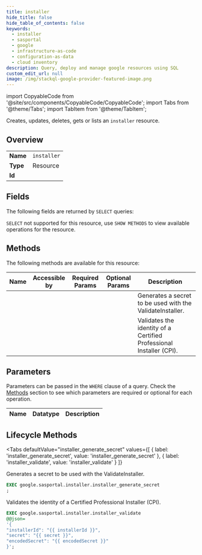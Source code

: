 ```yaml
--- 
title: installer
hide_title: false
hide_table_of_contents: false
keywords:
  - installer
  - sasportal
  - google
  - infrastructure-as-code
  - configuration-as-data
  - cloud inventory
description: Query, deploy and manage google resources using SQL
custom_edit_url: null
image: /img/stackql-google-provider-featured-image.png
---
```


import CopyableCode from '@site/src/components/CopyableCode/CopyableCode';
import Tabs from '@theme/Tabs';
import TabItem from '@theme/TabItem';

Creates, updates, deletes, gets or lists an <code>installer</code> resource.

## Overview
<table><tbody>
<tr><td><b>Name</b></td><td><code>installer</code></td></tr>
<tr><td><b>Type</b></td><td>Resource</td></tr>
<tr><td><b>Id</b></td><td><CopyableCode code="google.sasportal.installer" /></td></tr>
</tbody></table>

## Fields

The following fields are returned by `SELECT` queries:

`SELECT` not supported for this resource, use `SHOW METHODS` to view available operations for the resource.


## Methods

The following methods are available for this resource:

<table>
<thead>
    <tr>
    <th>Name</th>
    <th>Accessible by</th>
    <th>Required Params</th>
    <th>Optional Params</th>
    <th>Description</th>
    </tr>
</thead>
<tbody>
<tr>
    <td><a href="#installer_generate_secret"><CopyableCode code="installer_generate_secret" /></a></td>
    <td><CopyableCode code="exec" /></td>
    <td></td>
    <td></td>
    <td>Generates a secret to be used with the ValidateInstaller.</td>
</tr>
<tr>
    <td><a href="#installer_validate"><CopyableCode code="installer_validate" /></a></td>
    <td><CopyableCode code="exec" /></td>
    <td></td>
    <td></td>
    <td>Validates the identity of a Certified Professional Installer (CPI).</td>
</tr>
</tbody>
</table>

## Parameters

Parameters can be passed in the `WHERE` clause of a query. Check the [Methods](#methods) section to see which parameters are required or optional for each operation.

<table>
<thead>
    <tr>
    <th>Name</th>
    <th>Datatype</th>
    <th>Description</th>
    </tr>
</thead>
<tbody>
</tbody>
</table>

## Lifecycle Methods

<Tabs
    defaultValue="installer_generate_secret"
    values={[
        { label: 'installer_generate_secret', value: 'installer_generate_secret' },
        { label: 'installer_validate', value: 'installer_validate' }
    ]}
>
<TabItem value="installer_generate_secret">

Generates a secret to be used with the ValidateInstaller.

```sql
EXEC google.sasportal.installer.installer_generate_secret 
;
```
</TabItem>
<TabItem value="installer_validate">

Validates the identity of a Certified Professional Installer (CPI).

```sql
EXEC google.sasportal.installer.installer_validate 
@@json=
'{
"installerId": "{{ installerId }}", 
"secret": "{{ secret }}", 
"encodedSecret": "{{ encodedSecret }}"
}';
```
</TabItem>
</Tabs>
